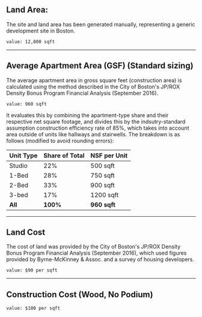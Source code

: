 


## Land Area:
The site and land area has been generated manually, representing a generic development site in Boston.

    value: 12,800 sqft

---

## Average Apartment Area (GSF) (Standard sizing)
The average apartment area in gross square feet (construction area) is calculated using the method described in the City of Boston's JP/ROX Density Bonus Program Financial Analysis (September 2016).

    value: 960 sqft

It evaluates this by combining the apartment-type share and their respective net square footage, and divides this by the indsutry-standard assumption construction efficiency rate of 85%, which takes into account area outside of units like hallways and stairwells. The breakdown is as follows (modified to avoid rounding errors):

|   Unit Type  |   Share of Total  | NSF per Unit  |
|--------------|-------------------|---------------|
|    Studio    |    22%            |    500 sqft   |
|    1-Bed     |    28%            |    750 sqft   |
|    2-Bed     |    33%            |    900 sqft   |
|    3-bed     |    17%            |    1200 sqft  |
|    **All**   |    **100%**      |     **960 sqft**  |

---

## Land Cost

The cost of land was provided by the City of Boston's JP/ROX Density Bonus Program Financial Analysis (September 2016), which used figures provided by Byrne-McKinney & Assoc. and a survey of housing developers.

    value: $90 per sqft

---

## Construction Cost (Wood, No Podium)

    value: $180 per sqft
